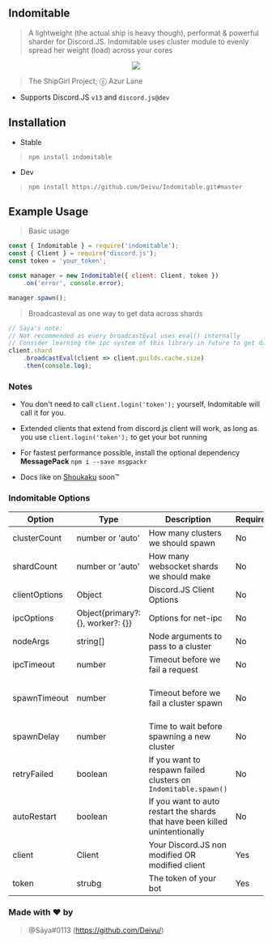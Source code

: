 ## Indomitable

> A lightweight (the actual ship is heavy though), performat & powerful sharder for Discord.JS. Indomitable uses cluster module to evenly spread her weight (load) across your cores

<p align="center">
    <img src="https://cdn.donmai.us/original/9b/cf/__indomitable_azur_lane_drawn_by_kincora__9bcf19b2f822ce75ea707e5047882d6a.png"> 
</p>

> The ShipGirl Project; ⓒ Azur Lane

* Supports Discord.JS `v13` and `discord.js@dev`

## Installation

* Stable

> `npm install indomitable`

* Dev

> `npm install https://github.com/Deivu/Indomitable.git#master`

## Example Usage

> Basic usage
```js
const { Indomitable } = require('indomitable');
const { Client } = require('discord.js');
const token = 'your_token';

const manager = new Indomitable({ client: Client, token })
    .on('error', console.error);

manager.spawn();
```

> Broadcasteval as one way to get data across shards
```js
// Saya's note:
// Not recommended as every broadcastEval uses eval() internally
// Consider learning the ipc system of this library in future to get data across your clusters
client.shard
    .broadcastEval(client => client.guilds.cache.size)
    .then(console.log);
```

### Notes

* You don't need to call `client.login('token');` yourself, Indomitable will call it for you.

* Extended clients that extend from discord.js client will work, as long as you use `client.login('token');` to get your bot running

* For fastest performance possible, install the optional dependency **MessagePack** `npm i --save msgpackr`

* Docs like on [Shoukaku](https://github.com/Deivu/Shoukaku) soon:tm:

### Indomitable Options
 Option | Type | Description | Required | Default |
--------|------|-------------|----------|---------|
clusterCount | number or 'auto' | How many clusters we should spawn | No  | 'auto'
shardCount | number or 'auto' | How many websocket shards we should make | No | 'auto'
clientOptions | Object | Discord.JS Client Options | No | {}
ipcOptions | Object{primary?: {}, worker?: {}} | Options for net-ipc | No | {}
nodeArgs | string[] | Node arguments to pass to a cluster | No | []
ipcTimeout | number | Timeout before we fail a request | No | 60000
spawnTimeout | number | Timeout before we fail a cluster spawn | No | 60000 (multiplied by clusterShardCount internally)
spawnDelay | number | Time to wait before spawning a new cluster | No | 5000
retryFailed | boolean | If you want to respawn failed clusters on `Indomitable.spawn()` | No | true
autoRestart | boolean | If you want to auto restart the shards that have been killed unintentionally | No | false
client | Client | Your Discord.JS non modified OR modified client | Yes | None |
token | strubg | The token of your bot | Yes | None |

### Made with ❤ by
> @Sāya#0113 (https://github.com/Deivu/)
